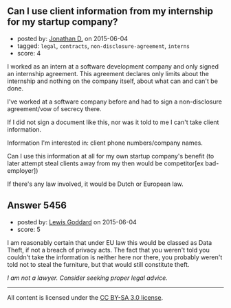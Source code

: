## Can I use client information from my internship for my startup company?

- posted by: [Jonathan D.](https://stackexchange.com/users/6416355/jonathan-d) on 2015-06-04
- tagged: `legal`, `contracts`, `non-disclosure-agreement`, `interns`
- score: 4

<p>I worked as an intern at a software development company and only signed an internship agreement. This agreement declares only limits about the internship and nothing on the company itself, about what can and can't be done.</p>

<p>I've worked at a software company before and had to sign a non-disclosure agreement/vow of secrecy there.</p>

<p>If I did not sign a document like this, nor was it told to me I can't take client information. </p>

<p>Information I'm interested in: client phone numbers/company names.</p>

<p>Can I use this information at all for my own startup company's benefit (to later attempt steal clients away from my then would be competitor[ex bad-employer])</p>

<p>If there's any law involved, it would be Dutch or European law.</p>



## Answer 5456

- posted by: [Lewis Goddard](https://stackexchange.com/users/904259/lewis-goddard) on 2015-06-04
- score: 5

<p>I am reasonably certain that under EU law this would be classed as Data Theft, if not a breach of privacy acts. The fact that you weren't told you couldn't take the information is neither here nor there, you probably weren't told not to steal the furniture, but that would still constitute theft.</p>

<p><em>I am not a lawyer. Consider seeking proper legal advice.</em></p>




---

All content is licensed under the [CC BY-SA 3.0 license](https://creativecommons.org/licenses/by-sa/3.0/).
